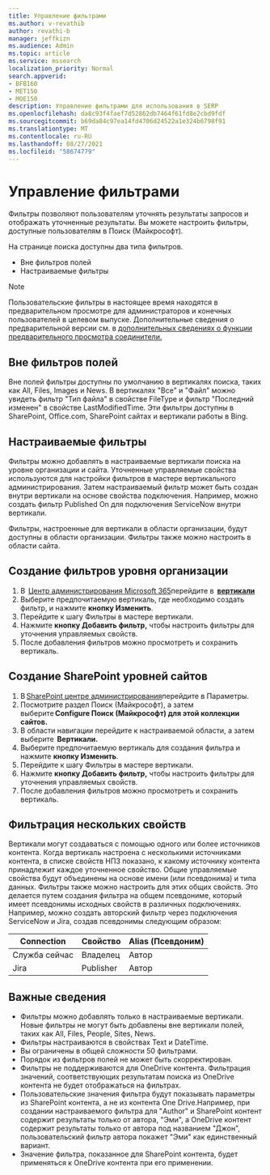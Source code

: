 ```yaml
---
title: Управление фильтрами
ms.author: v-revathib
author: revathi-b
manager: jeffkizn
ms.audience: Admin
ms.topic: article
ms.service: mssearch
localization_priority: Normal
search.appverid:
- BFB160
- MET150
- MOE150
description: Управление фильтрами для использования в SERP
ms.openlocfilehash: da8c93f4faef7d52862db7464f61fd8e2cbd9fdf
ms.sourcegitcommit: b69da84c97ea14fd4706d24522a1e324b6798f91
ms.translationtype: MT
ms.contentlocale: ru-RU
ms.lasthandoff: 08/27/2021
ms.locfileid: "58674779"
---
```

# <a name="manage-filters"></a>Управление фильтрами

Фильтры позволяют пользователям уточнять результаты запросов и отображать уточненные результаты. Вы можете настроить фильтры, доступные пользователям в Поиск (Майкрософт).

На странице поиска доступны два типа фильтров.

- Вне фильтров полей
- Настраиваемые фильтры

> [!NOTE]
> Пользовательские фильтры в настоящее время находятся в предварительном просмотре для администраторов и конечных пользователей в целевом выпуске. Дополнительные сведения о предварительной версии см. в [дополнительных сведениях о функции предварительного просмотра соединители.](connectors-overview.md#what-are-the-preview-features)

## <a name="out-of-the-box-filters"></a>Вне фильтров полей

Вне полей фильтры доступны по умолчанию в вертикалях поиска, таких как All, Files, Images и News. В вертикалях "Все" и "Файл" можно увидеть фильтр "Тип файла" в свойстве FileType и фильтр "Последний изменен" в свойстве LastModifiedTime. Эти фильтры доступны в SharePoint, Office.com, SharePoint сайтах и вертикали работы в Bing.

## <a name="custom-filters"></a>Настраиваемые фильтры

Фильтры можно добавлять в настраиваемые вертикали поиска на уровне организации и сайта. Уточненные управляемые свойства используются для настройки фильтров в мастере вертикального администрирования.  Затем настраиваемый фильтр может быть создан внутри вертикали на основе свойства подключения. Например, можно создать фильтр Published On для подключения ServiceNow внутри вертикали.

Фильтры, настроенные для вертикали в области организации, будут доступны в области организации. Фильтры также можно настроить в области сайта.  

## <a name="create-organization-level-filters"></a>Создание фильтров уровня организации

1. В  [Центр администрирования Microsoft 365](https://admin.microsoft.com/)перейдите в  [**вертикали**](https://admin.microsoft.com/Adminportal/Home#/MicrosoftSearch/verticals)
2. Выберите предпочитаемую вертикаль, где необходимо создать фильтр, и нажмите **кнопку Изменить**.  
3. Перейдите к шагу Фильтры в мастере вертикали.
4. Нажмите **кнопку Добавить фильтр,** чтобы настроить фильтры для уточнения управляемых свойств.
5. После добавления фильтров можно просмотреть и сохранить вертикаль.

## <a name="create-sharepoint-site-level-filters"></a>Создание SharePoint уровней сайтов

1. В [SharePoint центре администрирования](https://sharepoint.com/)перейдите в Параметры.
2. Посмотрите раздел Поиск (Майкрософт), а затем выберите **Configure Поиск (Майкрософт) для этой коллекции сайтов.**
3. В области навигации перейдите к настраиваемой области, а затем выберите  **Вертикали.**
4. Выберите предпочитаемую вертикаль для создания фильтра и нажмите **кнопку Изменить**.
5. Перейдите к шагу Фильтры в мастере вертикали.
6. Нажмите **кнопку Добавить фильтр,** чтобы настроить фильтры для уточнения управляемых свойств.
7. После добавления фильтров можно просмотреть и сохранить вертикаль.

## <a name="filter-across-multiple-properties"></a>Фильтрация нескольких свойств

Вертикали могут создаваться с помощью одного или более источников контента. Когда вертикаль настроена с несколькими источниками контента, в списке свойств НПЗ показано, к какому источнику контента принадлежит каждое уточненное свойство. Общие управляемые свойства будут объединены на основе имени (или псевдонима) и типа данных. Фильтры также можно настроить для этих общих свойств. Это делается путем создания фильтра на общем псевдониме, который имеет псевдонимы исходных свойств в различных подключениях. Например, можно создать  авторский фильтр через подключения ServiceNow и Jira, создав псевдонимы следующим образом:

 | Connection | Свойство | Alias (Псевдоним) |
 | --- | --- | --- |
 | Служба сейчас | Владелец | Автор |
 | Jira | Publisher | Автор |

## <a name="important-details"></a>Важные сведения

- Фильтры можно добавлять только в настраиваемые вертикали. Новые фильтры не могут быть добавлены вне вертикали полей, таких как All, Files, People, Sites, News.
- Фильтры настраиваются в свойствах Text и DateTime.
- Вы ограничены в общей сложности 50 фильтрами.
- Порядок из фильтров полей не может быть скорректирован.
- Фильтры не поддерживаются для OneDrive контента. Фильтрация значений, соответствующих результатам поиска из OneDrive контента не будет отображаться на фильтрах.
- Пользовательские значения фильтра будут показывать параметры из SharePoint контента, а не из контента One Drive.Например, при создании настраиваемого фильтра для "Author" и SharePoint контент содержит результаты только от автора, "Эми", а OneDrive контент содержит результаты только от автора под названием "Джон", пользовательский фильтр автора покажет "Эми" как единственный вариант.
- Значение фильтра, показанное для SharePoint контента, будет применяться к OneDrive контента при его применении.
